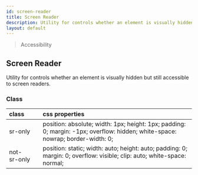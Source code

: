 ```yaml
---
id: screen-reader
title: Screen Reader
description: Utility for controls whether an element is visually hidden but still accessible to screen readers.
layout: default
---
```


> Accessibility

## Screen Reader

Utility for controls whether an element is visually hidden but still accessible to screen readers.

### Class

| <span class="px-3 py-1 text-white bg-charcoal-100 rounded-full">class</span> | | <span class="px-3 py-1 text-white bg-charcoal-100 rounded-full">css properties</span> |
|:--|:--|:--|
| sr-only |  | position: absolute; width: 1px; height: 1px; padding: 0; margin: -1px; overflow: hidden; white-space: nowrap; border-width: 0; |
| not-sr-only |  | position: static; width: auto; height: auto; padding: 0; margin: 0; overflow: visible; clip: auto; white-space: normal; |


